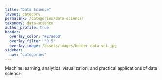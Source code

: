 ```yaml
---
title: "Data Science"
layout: category
permalink: /categories/data-science/
taxonomy: data-science
author_profile: true
header:
  overlay_color: "#27ae60"
  overlay_filter: "0.5"
  overlay_image: /assets/images/header-data-sci.jpg
sidebar:
  nav: "categories"
---
```


Machine learning, analytics, visualization, and practical applications of data science.